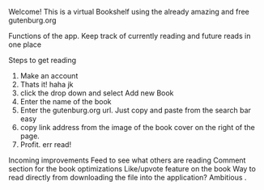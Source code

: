 Welcome!
This is a virtual Bookshelf using the already amazing and free gutenburg.org


Functions of the app. 
Keep track of currently reading and future reads in one place


Steps to get reading
1. Make an account
2. Thats it! haha jk
3. click the drop down and select Add new Book
4. Enter the name of the book
5. Enter the gutenburg.org url. Just copy and paste from the search bar easy
6. copy link address from the image of the book cover on the right of the page. 
7. Profit. err read! 

Incoming improvements
Feed to see what others are reading
Comment section for the book
optimizations
Like/upvote feature on the book
Way to read directly from downloading the file into the application? Ambitious .